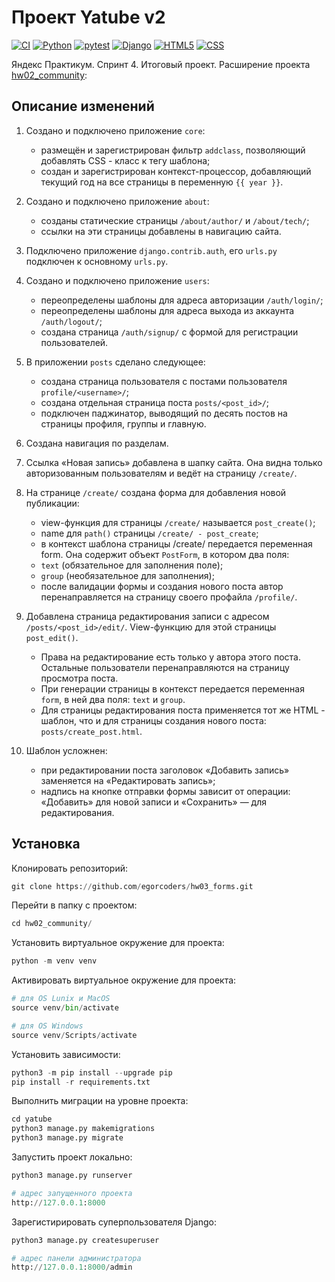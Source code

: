 # Проект Yatube v2

[![CI](https://github.com/yandex-praktikum/hw03_forms/actions/workflows/python-app.yml/badge.svg?branch=master)](https://github.com/yandex-praktikum/hw03_forms/actions/workflows/python-app.yml)
[![Python](https://img.shields.io/badge/-Python-464641?style=flat-square&logo=Python)](https://www.python.org/)
[![pytest](https://img.shields.io/badge/-pytest-464646?style=flat-square&logo=pytest)](https://docs.pytest.org/en/6.2.x/)
[![Django](https://img.shields.io/badge/-Django-464646?style=flat-square&logo=Django)](https://www.djangoproject.com/)
[![HTML5](https://img.shields.io/badge/-HTML5-464646?style=flat-square&logo=html5)](https://en.wikipedia.org/wiki/HTML5)
[![CSS](https://img.shields.io/badge/-CSS-464646?style=flat-square&logo=css3)](https://en.wikipedia.org/wiki/CSS)

Яндекс Практикум. Спринт 4. Итоговый проект. Расширение проекта [hw02_community](https://github.com/egorcoders/hw02_community/):

## Описание изменений

1. Создано и подключено приложение `core`:

   - размещён и зарегистрирован фильтр `addclass`, позволяющий добавлять CSS - класс к тегу шаблона;
   - создан и зарегистрирован контекст-процессор, добавляющий текущий год на все страницы в переменную `{{ year }}`.

2. Создано и подключено приложение `about`:

   - созданы статические страницы `/about/author/` и `/about/tech/`;
   - ссылки на эти страницы добавлены в навигацию сайта.

3. Подключено приложение `django.contrib.auth`, его `urls.py` подключен к основному `urls.py`.

4. Создано и подключено приложение `users`:

   - переопределены шаблоны для адреса авторизации `/auth/login/`;
   - переопределены шаблоны для адреса выхода из аккаунта `/auth/logout/`;
   - создана страница `/auth/signup/` с формой для регистрации пользователей.

5. В приложении `posts` сделано следующее:

   - создана страница пользователя c постами пользователя `profile/<username>/`;
   - создана отдельная страница поста `posts/<post_id>/`;
   - подключен паджинатор, выводящий по десять постов на страницы профиля, группы и главную.

6. Создана навигация по разделам.

7. Ссылка «Новая запись» добавлена в шапку сайта. Она видна только авторизованным пользователям и ведёт на страницу `/create/`.

8. На странице `/create/` создана форма для добавления новой публикации:
   - view-функция для страницы `/create/` называется `post_create()`;
   - name для `path()` страницы `/create/ - post_create`;
   - в контекст шаблона страницы /create/ передается переменная form. Она содержит объект `PostForm`, в котором два поля:
   - `text` (обязательное для заполнения поле);
   - `group` (необязательное для заполнения);
   - после валидации формы и создания нового поста автор перенаправляется на страницу своего профайла `/profile/`.
9. Добавлена страница редактирования записи с адресом `/posts/<post_id>/edit/`. View-функцию для этой страницы `post_edit()`.
   - Права на редактирование есть только у автора этого поста. Остальные пользователи перенаправляются на страницу просмотра поста.
   - При генерации страницы в контекст передается переменная `form`, в ней два поля: `text` и `group`.
   - Для страницы редактирования поста применяется тот же HTML - шаблон, что и для страницы создания нового поста: `posts/create_post.html`.
10. Шаблон усложнен:
    - при редактировании поста заголовок «Добавить запись» заменяется на «Редактировать запись»;
    - надпись на кнопке отправки формы зависит от операции: «Добавить» для новой записи и «Сохранить» — для редактирования.

## Установка

Клонировать репозиторий:

```python
git clone https://github.com/egorcoders/hw03_forms.git
```

Перейти в папку с проектом:

```python
cd hw02_community/
```

Установить виртуальное окружение для проекта:

```python
python -m venv venv
```

Активировать виртуальное окружение для проекта:

```python
# для OS Lunix и MacOS
source venv/bin/activate

# для OS Windows
source venv/Scripts/activate
```

Установить зависимости:

```python
python3 -m pip install --upgrade pip
pip install -r requirements.txt
```

Выполнить миграции на уровне проекта:

```python
cd yatube
python3 manage.py makemigrations
python3 manage.py migrate
```

Запустить проект локально:

```python
python3 manage.py runserver

# адрес запущенного проекта
http://127.0.0.1:8000
```

Зарегистирировать суперпользователя Django:

```python
python3 manage.py createsuperuser

# адрес панели администратора
http://127.0.0.1:8000/admin
```
